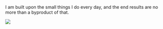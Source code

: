 I am built upon the small things I do every day, and the end results are no more than a byproduct of that.

![](http://moe-counter.es3n1n.eu/@sjakk?name=sjakk&theme=booru-jaypee&padding=7&offset=0&align=top&scale=0.5&pixelated=1&darkmode=0)
